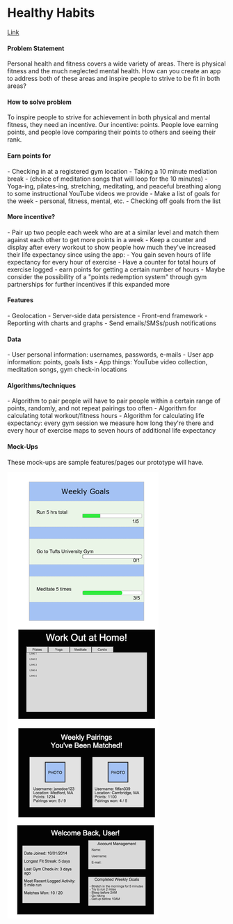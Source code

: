 <h1>Healthy Habits</h1>
<a href="http://comp20-f2014-team4.herokuapp.com/"> Link </a>
<h4>Problem Statement</h4>
<p>Personal health and fitness covers a wide variety of areas. There is physical fitness and the much neglected mental health. 
How can you create an app to address both of these areas and inspire people to strive to be fit in both areas?</p>

<h4>How to solve problem</h4>
<p>To inspire people to strive for achievement in both physical and mental fitness, they need an incentive. Our incentive: points. People love earning points, and people love comparing their points to others and seeing their rank.</p>

<h4>Earn points for</h4>
- Checking in at a registered gym location
- Taking a 10 minute mediation break
	- (choice of meditation songs that will loop for the 10 minutes)
- Yoga-ing, pilates-ing, stretching, meditating, and peaceful breathing along to some instructional YouTube videos we provide
- Make a list of goals for the week - personal, fitness, mental, etc.
- Checking off goals from the list


<h4>More incentive?</h4>
- Pair up two people each week who are at a similar level and match them against each other to get more points in a week
- Keep a counter and display after every workout to show people how much they've increased their life expectancy since using the app:
	- You gain seven hours of life expectancy for every hour of exercise
- Have a counter for total hours of exercise logged - earn points for getting a certain number of hours
- Maybe consider the possibility of a "points redemption system" through gym partnerships for further incentives if this expanded more

<h4>Features</h4>
	- Geolocation
	- Server-side data persistence
	- Front-end framework 
	- Reporting with charts and graphs
	- Send emails/SMSs/push notifications

<h4>Data</h4>
- User personal information: usernames, passwords, e-mails
- User app information: points, goals lists
- App things: YouTube video collection, meditation songs, gym check-in locations


<h4>Algorithms/techniques</h4>
- Algorithm to pair people will have to pair people within a certain range of points, randomly, and not repeat pairings too often
- Algorithm for calculating total workout/fitness hours
- Algorithm for calculating life expectancy: every gym session we measure how long they're there and every hour of exercise maps to seven hours of additional life expectancy

<h4>Mock-Ups</h4>
<p>These mock-ups are sample features/pages our prototype will have.</p>
<img src="./README-mockups/mockup.png" alt="mock-up photos for README" />